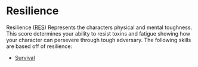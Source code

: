 # Resilience 

Resilience ([RES](resilience.md)) Represents the characters physical and mental toughness. This score determines your ability to resist toxins and fatigue showing how your character can persevere through tough adversary. The following skills are based off of resilience: 

- [Survival](survival.md) 